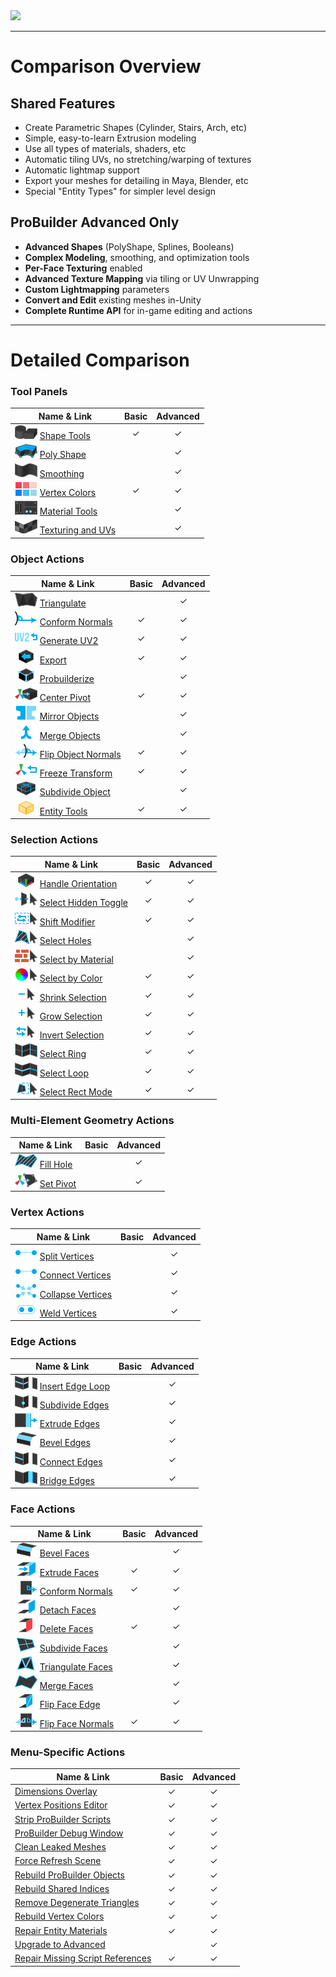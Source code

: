 ﻿<div class="site"><a href="https://youtu.be/Ta3HkV_qHTc"><img src="../images/VidLink_GettingStarted_Slim.png"></a></div>

---

# Comparison Overview

## Shared Features
- Create Parametric Shapes (Cylinder, Stairs, Arch, etc)
- Simple, easy-to-learn Extrusion modeling
- Use all types of materials, shaders, etc
- Automatic tiling UVs, no stretching/warping of textures
- Automatic lightmap support
- Export your meshes for detailing in Maya, Blender, etc
- Special "Entity Types" for simpler level design				

## ProBuilder Advanced Only
- **Advanced Shapes** (PolyShape, Splines, Booleans)
- **Complex Modeling**, smoothing, and optimization tools
- **Per-Face Texturing** enabled
- **Advanced Texture Mapping** via tiling or UV Unwrapping
- **Custom Lightmapping** parameters
- **Convert and Edit** existing meshes in-Unity
- **Complete Runtime API** for in-game editing and actions

---

# Detailed Comparison

### Tool Panels

| Name & Link        	| Basic | Advanced  |
| -------------     	|:-----:|:---------:|
| ![Shape Tools Icon](images/icons/Panel_Shapes.png "Shape Panel Icon") [Shape Tools](https://procore3d.github.io/probuilder2/toolbar/tool-panels/#shape-tools) | ✓ | ✓ |
| ![Poly Shape Icon](images/icons/NewPolyShape.png "Shape Panel Icon") [Poly Shape](https://procore3d.github.io/probuilder2/toolbar/tool-panels/#poly-shape) | | ✓ |
| ![Smoothing Icon](images/icons/Panel_Smoothing.png "Smoothing Icon") [Smoothing](https://procore3d.github.io/probuilder2/toolbar/tool-panels/#smoothing) | | ✓ |
| ![Vertex Color Tools Icon](images/icons/Panel_VertColors.png "Vertex Color Tools Icon") [Vertex Colors](https://procore3d.github.io/probuilder2/toolbar/tool-panels/#vertex-color-tools) | ✓ | ✓ |
| ![Material Tools Icon](images/icons/Panel_Materials.png "Material Tools Icon") [Material Tools](https://procore3d.github.io/probuilder2/toolbar/tool-panels/#material-tools) | | ✓ |
| ![UV Editor Icon](images/icons/Panel_UVEditor.png "UV Editor Icon") [Texturing and UVs](https://procore3d.github.io/probuilder2/toolbar/tool-panels/#texturing-and-uvs) | | ✓ |

### Object Actions

| Name & Link        	| Basic | Advanced  |
| -------------     	|:-----:|:---------:|
| ![Triangulate Icon](images/icons/Object_Triangulate.png "Triangulate Icon") [Triangulate](https://procore3d.github.io/probuilder2/toolbar/object-actions/#triangulate) | | ✓ |
| ![Conform Normals Icon](images/icons/Object_ConformNormals.png "Conform Normals Icon") [Conform Normals](https://procore3d.github.io/probuilder2/toolbar/object-actions/#conform-normals) | ✓ | ✓ |
| ![Generate UV2 Icon](images/icons/Object_GenerateUV2.png "Generate UV2 Icon") [Generate UV2](https://procore3d.github.io/probuilder2/toolbar/object-actions/#generate-uv2) | ✓ | ✓ |
| ![Export Icon](images/icons/Object_Export.png "Export Icon") [Export](https://procore3d.github.io/probuilder2/toolbar/object-actions/#export) | ✓ | ✓ |
| ![Probuilderize Icon](images/icons/Object_Probuilderize.png "Probuilderize Icon") [Probuilderize](https://procore3d.github.io/probuilder2/toolbar/object-actions/#probuilderize) | | ✓ |
| ![Center Pivot Icon](images/icons/Pivot_CenterOnObject.png "Center Pivot Icon") [Center Pivot](https://procore3d.github.io/probuilder2/toolbar/object-actions/#center-pivot) | ✓ | ✓ |
| ![Mirror Objects Icon](images/icons/Object_Mirror.png "Mirror Objects Icon") [Mirror Objects](https://procore3d.github.io/probuilder2/toolbar/object-actions/#mirror-objects) | | ✓ |
| ![Merge Objects Icon](images/icons/Object_Merge.png "Merge Objects Icon") [Merge Objects](https://procore3d.github.io/probuilder2/toolbar/object-actions/#merge-objects) | | ✓ |
| ![Flip Object Normals Icon](images/icons/Object_FlipNormals.png "Flip Object Normals Icon") [Flip Object Normals](https://procore3d.github.io/probuilder2/toolbar/object-actions/#flip-object-normals) | ✓ | ✓ |
| ![Freeze Transform Icon](images/icons/Pivot_Reset.png "Freeze Transform Icon") [Freeze Transform](https://procore3d.github.io/probuilder2/toolbar/object-actions/#reset-freeze-transform) | ✓ | ✓ |
| ![Subdivide Object Icon](images/icons/Object_Subdivide.png "Subdivide Object Icon") [Subdivide Object](https://procore3d.github.io/probuilder2/toolbar/object-actions/#subdivide) | | ✓ |
| ![Entity Tools Icon](images/icons/Entity_Trigger.png "Entity Tools Icon") [Entity Tools](https://procore3d.github.io/probuilder2/toolbar/object-actions/#entity-tools) | ✓ | ✓ |

### Selection Actions

| Name & Link        	| Basic | Advanced  |
| -------------     	|:-----:|:---------:|
| ![Handle Orientation Icon](images/icons/HandleAlign_Local.png "Handle Orientation Icon") [Handle Orientation](https://procore3d.github.io/probuilder2/toolbar/selection-tools/#handle-orientation) | ✓ | ✓ |
| ![Select Hidden Icon](images/icons/Selection_SelectHidden-ON.png "Select Hidden Icon") [Select Hidden Toggle](https://procore3d.github.io/probuilder2/toolbar/selection-tools/#select-hidden) | ✓ | ✓ |
| ![Shift Modifier Icon](images/icons/Selection_ShiftDifference.png "Shift Modifier Icon") [Shift Modifier](https://procore3d.github.io/probuilder2/toolbar/selection-tools/#shift-modifier) | ✓ | ✓ |
| ![Select Holes Icon](images/icons/Selection_SelectHole.png "Select Holes Icon") [Select Holes](https://procore3d.github.io/probuilder2/toolbar/selection-tools/#select-holes) | | ✓ |
| ![Select by Material Icon](images/icons/Selection_SelectByMaterial.png "Select by Material Icon") [Select by Material](https://procore3d.github.io/probuilder2/toolbar/selection-tools/#select-by-material) | | ✓ |
| ![Select by Color Icon](images/icons/Selection_SelectByVertexColor.png "Select by Color Icon") [Select by Color](https://procore3d.github.io/probuilder2/toolbar/selection-tools/#select-by-color) | ✓ | ✓ |
| ![Shrink Selection Icon](images/icons/Selection_Shrink.png "Shrink Selection Icon") [Shrink Selection](https://procore3d.github.io/probuilder2/toolbar/selection-tools/#shrink-selection) | ✓ | ✓ |
| ![Grow Selection Icon](images/icons/Selection_Grow.png "Grow Selection Icon") [Grow Selection](https://procore3d.github.io/probuilder2/toolbar/selection-tools/#grow-selection) | ✓ | ✓ |
| ![Invert Selection Icon](images/icons/Selection_Invert.png "Invert Selection Icon") [Invert Selection](https://procore3d.github.io/probuilder2/toolbar/selection-tools/#invert-selection) | ✓ | ✓ |
| ![Select Ring Icon](images/icons/Selection_Ring.png "Select Ring Icon") [Select Ring](https://procore3d.github.io/probuilder2/toolbar/selection-tools/#select-edge-ring) | ✓ | ✓ |
| ![Select Loop Icon](images/icons/Selection_Loop.png "Select Loop Icon") [Select Loop](https://procore3d.github.io/probuilder2/toolbar/selection-tools/#select-edge-loop) | ✓ | ✓ |
| ![Select Rect Mode Icon](images/icons/Selection_Rect_Intersect.png "Select Rect Mode Icon") [Select Rect Mode](https://procore3d.github.io/probuilder2/toolbar/selection-tools/#select-rect-mode) | ✓ | ✓ |

### Multi-Element Geometry Actions

| Name & Link			| Basic | Advanced	|
| ---					|:-----:|:---------:|
| ![Fill Hole Icon](images/icons/Edge_FillHole.png "Fill Hole Icon") [Fill Hole](https://procore3d.github.io/probuilder2/toolbar/all/#fill-hole) | | ✓ |
| ![Set Pivot Icon](images/icons/Pivot_CenterOnElements.png "Set Pivot Icon") [Set Pivot](https://procore3d.github.io/probuilder2/toolbar/all/#move-pivot-to-center-of-selected-elements) | | ✓ |

### Vertex Actions

| Name & Link			| Basic | Advanced	|
| ---					|:-----:|:---------:|
| ![Split Vertices Icon](images/icons/Vert_Connect.png "Split Vertices Icon") [Split Vertices](https://procore3d.github.io/probuilder2/toolbar/vertex/#split-vertices) | | ✓ |
| ![Connect Vertices Icon](images/icons/Vert_Connect.png "Connect Vertices Icon") [Connect Vertices](https://procore3d.github.io/probuilder2/toolbar/vertex/#connect-vertices) | | ✓ |
| ![Collapse Verts Icon](images/icons/Vert_Collapse.png "Collapse Vertices Icon") [Collapse Vertices](https://procore3d.github.io/probuilder2/toolbar/vertex/#collapse-vertices) | | ✓ |
| ![Weld Verts Icon](images/icons/Vert_Weld.png "Weld Vertices Icon") [Weld Vertices](https://procore3d.github.io/probuilder2/toolbar/vertex/#weld-vertices) | | ✓ |

### Edge Actions

| Name & Link			| Basic | Advanced	|
| ---					|:-----:|:---------:|
| ![Insert Edge Loop Icon](images/icons/Edge_InsertLoop.png "Insert Edge Loop Icon") [Insert Edge Loop](https://procore3d.github.io/probuilder2/toolbar/edge/#insert-edge-loop) | | ✓ |
| ![Subdivide Edges Icon](images/icons/Edge_Subdivide.png "Subdivide Edges Icon") [Subdivide Edges](https://procore3d.github.io/probuilder2/toolbar/edge/#subivide-edges) | | ✓ |
| ![Extrude Edges Icon](images/icons/Edge_Extrude.png "Extrude Edges Icon") [Extrude Edges](https://procore3d.github.io/probuilder2/toolbar/edge/#extrude-edges) | | ✓ |
| ![Bevel Edges Icon](images/icons/Edge_Bevel.png "Bevel Edges Icon") [Bevel Edges](https://procore3d.github.io/probuilder2/toolbar/edge/#bevel-edges) | | ✓ |
| ![Connect Edges Icon](images/icons/Edge_Connect.png "Connect Edges Icon") [Connect Edges](https://procore3d.github.io/probuilder2/toolbar/edge/#connect-edges) | | ✓ |
| ![Bridge Edges Icon](images/icons/Edge_Bridge.png "Bridge Edges Icon") [Bridge Edges](https://procore3d.github.io/probuilder2/toolbar/edge/#bridge-edges) | | ✓ |

### Face Actions

| Name & Link			| Basic | Advanced	|
| ---					|:-----:|:---------:|
| ![Bevel Faces Icon](images/icons/Edge_Bevel.png "Bevel Faces Icon") [Bevel Faces](https://procore3d.github.io/probuilder2/toolbar/face/#bevel-faces) | | ✓ |
| ![Extrude Faces Icon](images/icons/Face_Extrude.png "Extrude Faces Icon") [Extrude Faces](https://procore3d.github.io/probuilder2/toolbar/face/#extrude-faces) | ✓ | ✓ |
| ![Conform Normals Icon](images/icons/Face_ConformNormals.png "Conform Normals Icon") [Conform Normals](https://procore3d.github.io/probuilder2/toolbar/face/#conform-normals) | ✓ | ✓ |
| ![Detach Faces Icon](images/icons/Face_Detach.png "Detach Faces Icon") [Detach Faces](https://procore3d.github.io/probuilder2/toolbar/face/#detach-faces) | | ✓ |
| ![Delete Faces Icon](images/icons/Face_Delete.png "Delete Faces Icon") [Delete Faces](https://procore3d.github.io/probuilder2/toolbar/face/#delete-faces) | ✓ | ✓ |
| ![Subdivide Faces Icon](images/icons/Face_Subdivide.png "Subdivide Faces Icon") [Subdivide Faces](https://procore3d.github.io/probuilder2/toolbar/face/#subdivide-faces) | | ✓ |
| ![Triangulate Faces Icon](images/icons/Face_Triangulate.png "Triangulate Faces Icon") [Triangulate Faces](https://procore3d.github.io/probuilder2/toolbar/face/#triangulate-faces) | | ✓ |
| ![Merge Faces Icon](images/icons/Face_Merge.png "Merge Faces Icon") [Merge Faces](https://procore3d.github.io/probuilder2/toolbar/face/#merge-faces) | | ✓ |
| ![Flip Face Edge Icon](images/icons/Face_FlipTri.png "Flip Face Edge Icon") [Flip Face Edge](https://procore3d.github.io/probuilder2/toolbar/face/#flip-face-edge) | | ✓ |
| ![Flip Face Normals Icon](images/icons/Face_FlipNormals.png "Flip Face Normals Icon") [Flip Face Normals](https://procore3d.github.io/probuilder2/toolbar/face/#flip-face-normals) | ✓ | ✓ |

### Menu-Specific Actions

| Name & Link			| Basic | Advanced	|
| ---					|:-----:|:---------:|
| [Dimensions Overlay](http://www.procore3d.com/docs/menu-actions/#dimensions-overlay) | ✓ |✓|
| [Vertex Positions Editor](http://www.procore3d.com/docs/menu-actions/#vertex-positions-editor) | ✓ |✓|
| [Strip ProBuilder Scripts](http://www.procore3d.com/docs/menu-actions/#strip-probuilder-scripts) | ✓ |✓|
| [ProBuilder Debug Window](http://www.procore3d.com/docs/menu-actions/#probuilder-debug-window) | ✓ |✓|
| [Clean Leaked Meshes](http://www.procore3d.com/docs/menu-actions/#clean-leaked-meshes) | ✓ |✓|
| [Force Refresh Scene](http://www.procore3d.com/docs/menu-actions/#force-refresh-scene) | ✓ |✓|
| [Rebuild ProBuilder Objects](http://www.procore3d.com/docs/menu-actions/#rebuild-probuilder-objects) | ✓ |✓|
| [Rebuild Shared Indices](http://www.procore3d.com/docs/menu-actions/#rebuild-shared-indices) | ✓ |✓|
| [Remove Degenerate Triangles](http://www.procore3d.com/docs/menu-actions/#remove-degenerate-triangles) | ✓ |✓|
| [Rebuild Vertex Colors](http://www.procore3d.com/docs/menu-actions/#rebuild-vertex-colors) | ✓ |✓|
| [Repair Entity Materials](http://www.procore3d.com/docs/menu-actions/#repair-entity-materials) | ✓ |✓|
| [Upgrade to Advanced](http://www.procore3d.com/docs/menu-actions/#upgrade-to-advanced) | |✓|
| [Repair Missing Script References](http://www.procore3d.com/docs/menu-actions/#repair-missing-script-referenes) | ✓ |✓|















